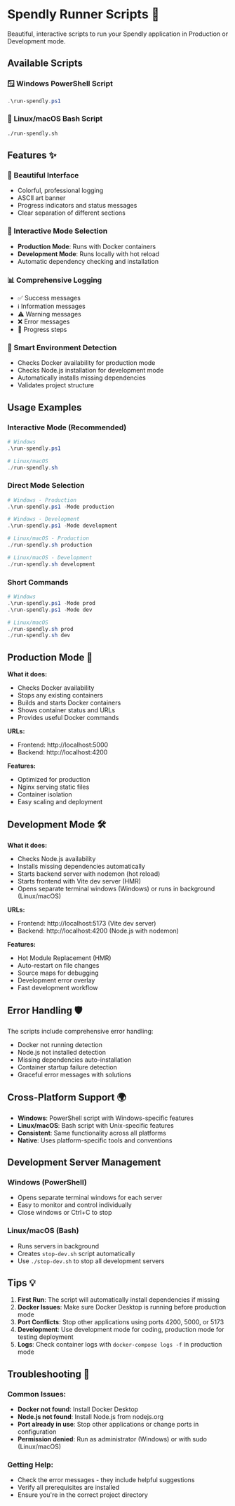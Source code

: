 # Spendly Runner Scripts 🚀

Beautiful, interactive scripts to run your Spendly application in Production or Development mode.

## Available Scripts

### 🪟 Windows PowerShell Script
```powershell
.\run-spendly.ps1
```

### 🐧 Linux/macOS Bash Script
```bash
./run-spendly.sh
```

## Features ✨

### 🎨 Beautiful Interface
- Colorful, professional logging
- ASCII art banner
- Progress indicators and status messages
- Clear separation of different sections

### 🎯 Interactive Mode Selection
- **Production Mode**: Runs with Docker containers
- **Development Mode**: Runs locally with hot reload
- Automatic dependency checking and installation

### 📊 Comprehensive Logging
- ✅ Success messages
- ℹ️ Information messages  
- ⚠️ Warning messages
- ❌ Error messages
- 🔄 Progress steps

### 🔧 Smart Environment Detection
- Checks Docker availability for production mode
- Checks Node.js installation for development mode
- Automatically installs missing dependencies
- Validates project structure

## Usage Examples

### Interactive Mode (Recommended)
```powershell
# Windows
.\run-spendly.ps1

# Linux/macOS
./run-spendly.sh
```

### Direct Mode Selection
```powershell
# Windows - Production
.\run-spendly.ps1 -Mode production

# Windows - Development  
.\run-spendly.ps1 -Mode development

# Linux/macOS - Production
./run-spendly.sh production

# Linux/macOS - Development
./run-spendly.sh development
```

### Short Commands
```powershell
# Windows
.\run-spendly.ps1 -Mode prod
.\run-spendly.ps1 -Mode dev

# Linux/macOS
./run-spendly.sh prod
./run-spendly.sh dev
```

## Production Mode 🚀

**What it does:**
- Checks Docker availability
- Stops any existing containers
- Builds and starts Docker containers
- Shows container status and URLs
- Provides useful Docker commands

**URLs:**
- Frontend: http://localhost:5000
- Backend: http://localhost:4200

**Features:**
- Optimized for production
- Nginx serving static files
- Container isolation
- Easy scaling and deployment

## Development Mode 🛠️

**What it does:**
- Checks Node.js availability
- Installs missing dependencies automatically
- Starts backend server with nodemon (hot reload)
- Starts frontend with Vite dev server (HMR)
- Opens separate terminal windows (Windows) or runs in background (Linux/macOS)

**URLs:**
- Frontend: http://localhost:5173 (Vite dev server)
- Backend: http://localhost:4200 (Node.js with nodemon)

**Features:**
- Hot Module Replacement (HMR)
- Auto-restart on file changes
- Source maps for debugging
- Development error overlay
- Fast development workflow

## Error Handling 🛡️

The scripts include comprehensive error handling:
- Docker not running detection
- Node.js not installed detection
- Missing dependencies auto-installation
- Container startup failure detection
- Graceful error messages with solutions

## Cross-Platform Support 🌍

- **Windows**: PowerShell script with Windows-specific features
- **Linux/macOS**: Bash script with Unix-specific features
- **Consistent**: Same functionality across all platforms
- **Native**: Uses platform-specific tools and conventions

## Development Server Management

### Windows (PowerShell)
- Opens separate terminal windows for each server
- Easy to monitor and control individually
- Close windows or Ctrl+C to stop

### Linux/macOS (Bash)
- Runs servers in background
- Creates `stop-dev.sh` script automatically
- Use `./stop-dev.sh` to stop all development servers

## Tips 💡

1. **First Run**: The script will automatically install dependencies if missing
2. **Docker Issues**: Make sure Docker Desktop is running before production mode
3. **Port Conflicts**: Stop other applications using ports 4200, 5000, or 5173
4. **Development**: Use development mode for coding, production mode for testing deployment
5. **Logs**: Check container logs with `docker-compose logs -f` in production mode

## Troubleshooting 🔧

### Common Issues:
- **Docker not found**: Install Docker Desktop
- **Node.js not found**: Install Node.js from nodejs.org
- **Port already in use**: Stop other applications or change ports in configuration
- **Permission denied**: Run as administrator (Windows) or with sudo (Linux/macOS)

### Getting Help:
- Check the error messages - they include helpful suggestions
- Verify all prerequisites are installed
- Ensure you're in the correct project directory